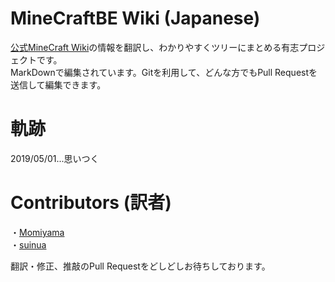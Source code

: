 # MineCraftBE Wiki (Japanese)
[公式MineCraft Wiki](https://minecraft.gamepedia.com/Minecraft_Wiki)の情報を翻訳し、わかりやすくツリーにまとめる有志プロジェクトです。  
MarkDownで編集されています。Gitを利用して、どんな方でもPull Requestを送信して編集できます。  

# 軌跡
2019/05/01...思いつく

# Contributors (訳者)
・[Momiyama](https://twitter.com/MomeeMt)  
・[suinua](https://twitter.com/suinua)  

翻訳・修正、推敲のPull Requestをどしどしお待ちしております。  
